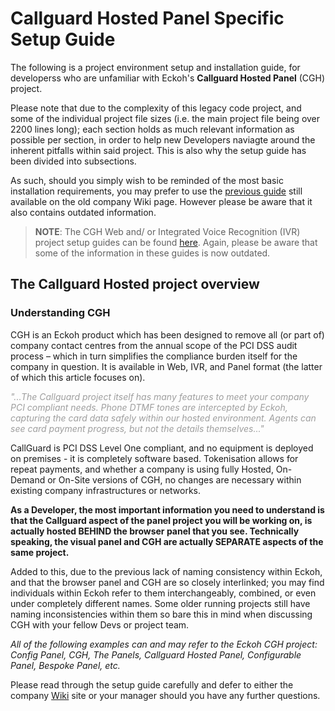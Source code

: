 # Callguard Hosted Panel Specific Setup Guide

The following is a project environment setup and installation guide, for developerss who are unfamiliar with Eckoh's **Callguard Hosted Panel** (CGH) project.

Please note that due to the complexity of this legacy code project, and some of the individual project file sizes (i.e. the main project file being over 2200 lines long); each section holds as much relevant information as possible per section, in order to help new Developers naviagte around the inherent pitfalls within said project. This is also why the setup guide has been divided into subsections.

As such, should you simply wish to be reminded of the most basic installation requirements, you may prefer to use the [previous guide](deadlink) still available on the old company Wiki page. However please be aware that it also contains outdated information.

> **NOTE**: The CGH Web and/ or Integrated Voice Recognition (IVR) project setup guides can be found [here](deadlink). Again, please be aware that some of the information in these guides is now outdated.



## The Callguard Hosted project overview

### Understanding CGH

CGH is an Eckoh product which has been designed to remove all (or part of) company contact centres from the annual scope of the PCI DSS audit process – which in turn simplifies the compliance burden itself for the company in question. It is available in Web, IVR, and Panel format (the latter of which this article focuses on).

<span style="color: #9E9E9E;"> _"...The Callguard project itself has many features to meet your company PCI compliant needs. Phone DTMF tones are intercepted by Eckoh, capturing the card data safely within our hosted environment. Agents can see card payment progress, but not the details themselves..."_</span>

CallGuard is PCI DSS Level One compliant, and no equipment is deployed on premises - it is completely software based. Tokenisation allows for repeat payments, and whether a company is using fully Hosted, On-Demand or On-Site versions of CGH, no changes are necessary within existing company infrastructures or networks.

**As a Developer, the most important information you need to understand is that the Callguard aspect of the panel project you will be working on, is actually hosted BEHIND the browser panel that you see. Technically speaking, the visual panel and CGH are actually SEPARATE aspects of the same project.**

Added to this, due to the previous lack of naming consistency within Eckoh, and that the browser panel and CGH  are so closely interlinked; you may find individuals within Eckoh refer to them interchangeably, combined, or even under completely different names. Some older running projects still have naming inconsistencies within them so bare this in mind when discussing CGH with your fellow Devs or project team.

_All of the following examples can and may refer to the Eckoh CGH project: Config Panel, CGH, The Panels, Callguard Hosted Panel, Configurable Panel, Bespoke Panel, etc._



Please read through the setup guide carefully and defer to either the company [Wiki](deadlink) site or your manager should you have any further questions.

### 
